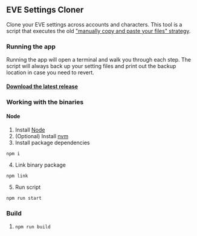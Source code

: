 ## EVE Settings Cloner

Clone your EVE settings across accounts and characters. This tool is a script that executes the old ["manually copy and paste your files" strategy](https://forums.eveonline.com/t/manually-copy-settings-between-characters-and-accounts/32704).


### Running the app

Running the app will open a terminal and walk you through each step. The script will always back up your setting files and print out the backup location in case you need to revert.
#### [Download the latest release](https://github.com/folklorelabs/eve-settings-cloner/releases/latest)


### Working with the binaries

#### Node

1. Install [Node](https://nodejs.org/)
2. (Optional) Install [nvm](https://github.com/nvm-sh/nvm)
3. Install package dependencies
```
npm i
```
4. Link binary package
```
npm link
```
5. Run script
```
npm run start
```

### Build

1. `npm run build`
